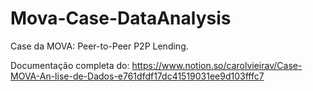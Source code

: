 # Mova-Case-DataAnalysis

Case da MOVA: Peer-to-Peer P2P Lending.

Documentação completa do: https://www.notion.so/carolvieirav/Case-MOVA-An-lise-de-Dados-e761dfdf17dc41519031ee9d103fffc7
